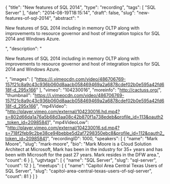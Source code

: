 {
  "title": "New features of SQL 2014",
  "type": "recording",
  "tags": [
    "SQL Server"
  ],
  "date": "2014-08-19T18:15:14",
  "draft": false,
  "slug": "new-features-of-sql-2014",
  "abstract": "<p>New features of SQL 2014 including in memory OLTP along with improvements to resource governor and host of integration topics for SQL 2014 and Windows Azure.</p>",
  "description": "<p>New features of SQL 2014 including in memory OLTP along with improvements to resource governor and host of integration topics for SQL 2014 and Windows Azure.</p>",
  "images": [
    "https://i.vimeocdn.com/video/486706769-157f21c8a9c43c936b060d8aacb058469469a2a6878cdef02b0e595a42fd618f-d_295x166"
  ],
  "vimeo": "104230016",
  "moreinfo": "http://cactuss.org/",
  "thumbnail": "https://i.vimeocdn.com/video/486706769-157f21c8a9c43c936b060d8aacb058469469a2a6878cdef02b0e595a42fd618f-d_295x166",
  "mp4Video": "http://player.vimeo.com/external/104230016.hd.mp4?s=802d66da1a76a5b68d3aa08c42b870f1a738edeb&profile_id=113&oauth2_token_id=20985841",
  "mp4VideoLow": "http://player.vimeo.com/external/104230016.sd.mp4?s=718f2feb9c2be38ce94bebbe5d2af7298350ebc8&profile_id=112&oauth2_token_id=20985841",
  "recordingID": 1000,
  "speakers": [
    {
      "name": "Mark Moore",
      "slug": "mark-moore",
      "bio": "Mark Moore is a Cloud Solution Architect at Microsoft, Mark has been in the industry for 35+ years and has been with Microsoft for the past 27 years. Mark resides in the DFW area.",
      "count": 6
    }
  ],
  "ugtvtags": [
    {
      "name": "SQL Server",
      "slug": "sql-server",
      "count": 12
    }
  ],
  "meetups": [
    {
      "name": "Capitol Area Central Texas Users of SQL Server",
      "slug": "capitol-area-central-texas-users-of-sql-server",
      "count": 81
    }
  ]
}
